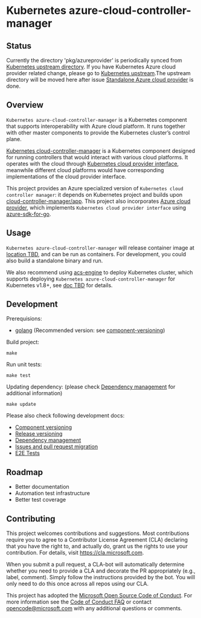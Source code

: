 # Kubernetes azure-cloud-controller-manager

## Status
Currently the directory 'pkg/azureprovider' is periodically synced from [Kubernetes upstream directory](https://github.com/kubernetes/kubernetes/tree/master/pkg/cloudprovider/providers/azure). If you have Kubernetes Azure cloud provider related change, please go to [Kubernetes upstream](https://github.com/kubernetes/kubernetes).The upstream directory will be moved here after issue [Standalone Azure cloud provider](https://github.com/kubernetes/kubernetes/issues/50752) is done.

## Overview
`Kubernetes azure-cloud-controller-manager` is a Kubernetes component that supports interoperability with Azure cloud platform. It runs together with other master components to provide the Kubernetes cluster’s control plane.

[Kubernetes cloud-controller-manager](https://kubernetes.io/docs/concepts/overview/components/#cloud-controller-manager) is a Kubernetes component designed for running controllers that would interact with various cloud platforms. It operates with the cloud through [Kubernetes cloud provider interface](https://github.com/kubernetes/kubernetes/blob/master/pkg/cloudprovider/cloud.go), meanwhile different cloud platforms would have corresponding implementations of the cloud provider interface.

This project provides an Azure specialized version of `Kubernetes cloud controller manager`: it depends on Kubernetes project and builds upon [cloud-controller-manager/app](https://github.com/kubernetes/kubernetes/tree/master/cmd/cloud-controller-manager/app). This project also incorporates [Azure cloud provider](pkg/azureprovider), which implements `Kubernetes cloud provider interface` using [azure-sdk-for-go](https://github.com/Azure/azure-sdk-for-go).

## Usage
`Kubernetes azure-cloud-controller-manager` will release container image at [location TBD](#), and can be run as containers. For development, you could also build a standalone binary and run.

We also recommend using [acs-engine](https://github.com/Azure/acs-engine) to deploy Kubernetes cluster, which supports deploying `Kubernetes azure-cloud-controller-manager` for Kubernetes v1.8+, see [doc TBD](#) for details.

## Development
Prerequisions:
- [golang](https://golang.org/doc/install) (Recommended version: see [component-versioning](docs/component-versioning.md))

Build project:
```
make
```

Run unit tests:
```
make test
```

Updating dependency: (please check [Dependency management](docs/dependency-management.md) for additional information)
```
make update
```

Please also check following development docs:
- [Component versioning](docs/component-versioning.md)
- [Release versioning](docs/release-versioning.md)
- [Dependency management](docs/dependency-management.md)
- [Issues and pull request migration](docs/issues-and-pull-requests-migration.md)
- [E2E Tests](docs/e2e-tests.md)

## Roadmap
- Better documentation
- Automation test infrastructure
- Better test coverage

## Contributing

This project welcomes contributions and suggestions.  Most contributions require you to agree to a
Contributor License Agreement (CLA) declaring that you have the right to, and actually do, grant us
the rights to use your contribution. For details, visit https://cla.microsoft.com.

When you submit a pull request, a CLA-bot will automatically determine whether you need to provide
a CLA and decorate the PR appropriately (e.g., label, comment). Simply follow the instructions
provided by the bot. You will only need to do this once across all repos using our CLA.

This project has adopted the [Microsoft Open Source Code of Conduct](https://opensource.microsoft.com/codeofconduct/).
For more information see the [Code of Conduct FAQ](https://opensource.microsoft.com/codeofconduct/faq/) or
contact [opencode@microsoft.com](mailto:opencode@microsoft.com) with any additional questions or comments.
